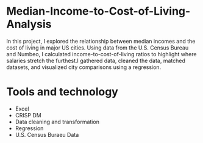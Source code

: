 # Median-Income-to-Cost-of-Living-Analysis
In this project, I explored the relationship between median incomes and the cost of living in major US cities. Using data from the U.S. Census Bureau and Numbeo, I calculated income-to-cost-of-living ratios to highlight where salaries stretch the furthest.I gathered data, cleaned the data, matched datasets, and visualized city comparisons using a regression.

# Tools and technology
- Excel
- CRISP DM
- Data cleaning and transformation
-  Regression
-   U.S. Census Buraeu Data
 
